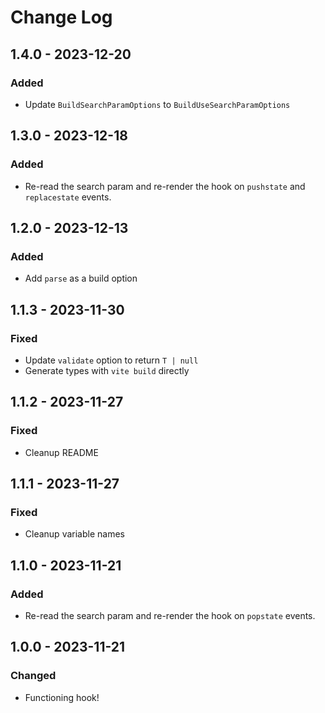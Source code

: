 # Change Log

<!-- ## 0.0.0 - yyyy-mm-dd -->
<!---->
<!-- ### Changed -->
<!---->
<!-- ### Added -->
<!---->
<!-- ### Fixed -->

## 1.4.0 - 2023-12-20

### Added

- Update `BuildSearchParamOptions` to `BuildUseSearchParamOptions`

## 1.3.0 - 2023-12-18

### Added

- Re-read the search param and re-render the hook on `pushstate` and `replacestate` events.

## 1.2.0 - 2023-12-13

### Added

- Add `parse` as a build option

## 1.1.3 - 2023-11-30

### Fixed

- Update `validate` option to return `T | null`
- Generate types with `vite build` directly

## 1.1.2 - 2023-11-27

### Fixed

- Cleanup README

## 1.1.1 - 2023-11-27

### Fixed

- Cleanup variable names

## 1.1.0 - 2023-11-21

### Added

- Re-read the search param and re-render the hook on `popstate` events.

## 1.0.0 - 2023-11-21

### Changed

- Functioning hook!
